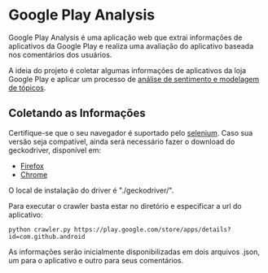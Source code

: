 # Google Play Analysis

Google Play Analysis é uma aplicação web que extrai informações de aplicativos da Google Play
e realiza uma avaliação do aplicativo baseada nos comentários dos usuários.

A ideia do projeto é coletar algumas informações de aplicativos da loja Google Play e aplicar um processo de [análise de sentimento e modelagem de tópicos](https://dl.acm.org/doi/10.1145/3178876.3186168).

## Coletando as Informações
Certifique-se que o seu navegador é suportado pelo [selenium](https://www.selenium.dev/documentation/en/getting_started_with_webdriver/browsers/). Caso sua versão seja compatível, ainda será necessário fazer o download do geckodriver, disponível em:
  - [Firefox](https://github.com/mozilla/geckodriver/releases)
  - [Chrome](https://sites.google.com/a/chromium.org/chromedriver/downloads)

O local de instalação do driver é "./geckodriver/".

Para executar o crawler basta estar no diretório e especificar a url do aplicativo:
```
python crawler.py https://play.google.com/store/apps/details?id=com.github.android
```
As informações serão inicialmente disponibilizadas em dois arquivos .json, um para o aplicativo e outro para seus comentários.
 
